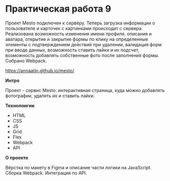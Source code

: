 # Практическая работа 9
Проект Mesto подключен к серверу.
Теперь загрузка информации о пользователе и карточек с картинками происходит с сервера.
Реализована возможность изменения имени профиля, описания и аватара, открытие и закрытие формы по клику на определенные элементы с подтверждением действий при удалении, валидация форм при вводе данных, возможность ставить лайки и их подсчет, возможность добавлять собственные фото после заполнения формы.
Собрано Webpack.

https://annaatin.github.io/mesto/

**Интро**

Проект - сервис Mesto: интерактивная страница, куда можно добавлять фотографии, удалять их и ставить лайки.

**Технолоигии**

* HTML
* CSS
* JS
* Grid
* Flex
* Webpack
* API

**О проекте**

Вёрстка по макету в Figma и описание части логики на JavaScript. Сборка Webpack. Интеграция по API.
